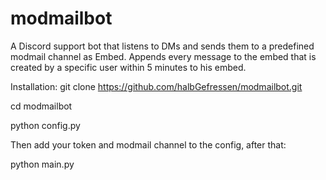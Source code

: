 # modmailbot
A Discord support bot that listens to DMs and sends them to a predefined modmail channel as Embed. Appends every message to the embed that is created by a specific user within 5 minutes to his embed.

Installation:
git clone https://github.com/halbGefressen/modmailbot.git

cd modmailbot

python config.py


Then add your token and modmail channel to the config, after that:


python main.py
